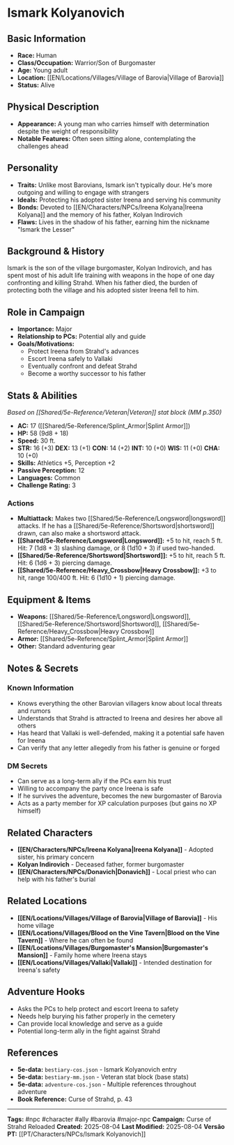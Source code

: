 # Ismark Kolyanovich

## Basic Information
- **Race:** Human
- **Class/Occupation:** Warrior/Son of Burgomaster
- **Age:** Young adult
- **Location:** [[EN/Locations/Villages/Village of Barovia|Village of Barovia]]
- **Status:** Alive

## Physical Description
- **Appearance:** A young man who carries himself with determination despite the weight of responsibility
- **Notable Features:** Often seen sitting alone, contemplating the challenges ahead

## Personality
- **Traits:** Unlike most Barovians, Ismark isn't typically dour. He's more outgoing and willing to engage with strangers
- **Ideals:** Protecting his adopted sister Ireena and serving his community
- **Bonds:** Devoted to [[EN/Characters/NPCs/Ireena Kolyana|Ireena Kolyana]] and the memory of his father, Kolyan Indirovich
- **Flaws:** Lives in the shadow of his father, earning him the nickname "Ismark the Lesser"

## Background & History
Ismark is the son of the village burgomaster, Kolyan Indirovich, and has spent most of his adult life training with weapons in the hope of one day confronting and killing Strahd. When his father died, the burden of protecting both the village and his adopted sister Ireena fell to him.

## Role in Campaign
- **Importance:** Major
- **Relationship to PCs:** Potential ally and guide
- **Goals/Motivations:** 
  - Protect Ireena from Strahd's advances
  - Escort Ireena safely to Vallaki
  - Eventually confront and defeat Strahd
  - Become a worthy successor to his father

## Stats & Abilities
*Based on [[Shared/5e-Reference/Veteran|Veteran]] stat block (MM p.350)*

- **AC:** 17 ([[Shared/5e-Reference/Splint_Armor|Splint Armor]])
- **HP:** 58 (9d8 + 18)
- **Speed:** 30 ft.
- **STR:** 16 (+3) **DEX:** 13 (+1) **CON:** 14 (+2) **INT:** 10 (+0) **WIS:** 11 (+0) **CHA:** 10 (+0)
- **Skills:** Athletics +5, Perception +2
- **Passive Perception:** 12
- **Languages:** Common
- **Challenge Rating:** 3

### Actions
- **Multiattack:** Makes two [[Shared/5e-Reference/Longsword|longsword]] attacks. If he has a [[Shared/5e-Reference/Shortsword|shortsword]] drawn, can also make a shortsword attack.
- **[[Shared/5e-Reference/Longsword|Longsword]]:** +5 to hit, reach 5 ft. Hit: 7 (1d8 + 3) slashing damage, or 8 (1d10 + 3) if used two-handed.
- **[[Shared/5e-Reference/Shortsword|Shortsword]]:** +5 to hit, reach 5 ft. Hit: 6 (1d6 + 3) piercing damage.
- **[[Shared/5e-Reference/Heavy_Crossbow|Heavy Crossbow]]:** +3 to hit, range 100/400 ft. Hit: 6 (1d10 + 1) piercing damage.

## Equipment & Items
- **Weapons:** [[Shared/5e-Reference/Longsword|Longsword]], [[Shared/5e-Reference/Shortsword|Shortsword]], [[Shared/5e-Reference/Heavy_Crossbow|Heavy Crossbow]]
- **Armor:** [[Shared/5e-Reference/Splint_Armor|Splint Armor]]
- **Other:** Standard adventuring gear

## Notes & Secrets
### Known Information
- Knows everything the other Barovian villagers know about local threats and rumors
- Understands that Strahd is attracted to Ireena and desires her above all others
- Has heard that Vallaki is well-defended, making it a potential safe haven for Ireena
- Can verify that any letter allegedly from his father is genuine or forged

### DM Secrets
- Can serve as a long-term ally if the PCs earn his trust
- Willing to accompany the party once Ireena is safe
- If he survives the adventure, becomes the new burgomaster of Barovia
- Acts as a party member for XP calculation purposes (but gains no XP himself)

## Related Characters
- **[[EN/Characters/NPCs/Ireena Kolyana|Ireena Kolyana]]** - Adopted sister, his primary concern
- **Kolyan Indirovich** - Deceased father, former burgomaster
- **[[EN/Characters/NPCs/Donavich|Donavich]]** - Local priest who can help with his father's burial

## Related Locations
- **[[EN/Locations/Villages/Village of Barovia|Village of Barovia]]** - His home village
- **[[EN/Locations/Villages/Blood on the Vine Tavern|Blood on the Vine Tavern]]** - Where he can often be found
- **[[EN/Locations/Villages/Burgomaster's Mansion|Burgomaster's Mansion]]** - Family home where Ireena stays
- **[[EN/Locations/Villages/Vallaki|Vallaki]]** - Intended destination for Ireena's safety

## Adventure Hooks
- Asks the PCs to help protect and escort Ireena to safety
- Needs help burying his father properly in the cemetery
- Can provide local knowledge and serve as a guide
- Potential long-term ally in the fight against Strahd

## References
- **5e-data:** `bestiary-cos.json` - Ismark Kolyanovich entry
- **5e-data:** `bestiary-mm.json` - Veteran stat block (base stats)
- **5e-data:** `adventure-cos.json` - Multiple references throughout adventure
- **Book Reference:** Curse of Strahd, p. 43

---
**Tags:** #npc #character #ally #barovia #major-npc
**Campaign:** Curse of Strahd Reloaded
**Created:** 2025-08-04
**Last Modified:** 2025-08-04
**Versão PT:** [[PT/Characters/NPCs/Ismark Kolyanovich]]